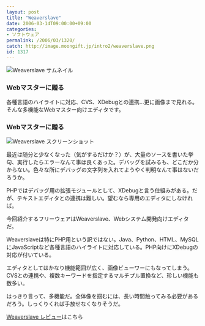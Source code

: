 ```yaml
---
layout: post
title: "Weaverslave"
date: 2006-03-14T09:00:00+09:00
categories:
- ソフトウェア
permalink: /2006/03/1320/
catch: http://image.moongift.jp/intro2/weaverslave.png
id: 1317
---
```

 ![Weaverslave サムネイル](http://image.moongift.jp/intro2/weaverslave.t.png "Weaverslave サムネイル")
  

### Webマスターに贈る
  
各種言語のハイライトに対応、CVS、XDebugとの連携…更に画像まで見れる。そんな多機能なWebマスター向けエディタです。  
<!--more-->  

### Webマスターに贈る
  

![Weaverslave スクリーンショット](http://image.moongift.jp/intro2/weaverslave.png "Weaverslave スクリーンショット")

  

最近は随分と少なくなった（気がするだけか？）が、大量のソースを書いた挙句、実行したらエラーなんて事は良くあった。デバッグを試みるも、どこだか分からない。色々な所にデバッグの文字列を入れてようやく判明なんて事はないだろうか。

  

PHPではデバッグ用の拡張モジュールとして、XDebugと言う仕組みがある。だが、テキストエディタとの連携は難しい。望むなら専用のエディタにしなければ。

  

今回紹介するフリーウェアはWeaverslave、Webシステム開発向けエディタだ。

  

Weaverslaveは特にPHP用という訳ではない。Java、Python、HTML、MySQLにJavaScriptなど各種言語のハイライトに対応している。PHP向けにXDebugの対応が付いている。

  

エディタとしてはかなり機能範囲が広く、画像ビューワーにもなってしまう。CVSとの連携や、複数キーワードを指定するマルチプル置換など、珍しい機能も数多い。

  

はっきり言って、多機能だ。全体像を掴むには、長い時間触ってみる必要があるだろう。しっくりくれば手放せなくなりそうだ。

  

[Weaverslave レビュー](http://fw.moongift.jp/review/i-1323.html)はこちら

